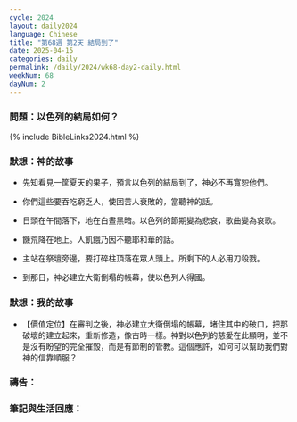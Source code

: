```yaml
---
cycle: 2024
layout: daily2024
language: Chinese
title: "第68週 第2天 結局到了"
date: 2025-04-15
categories: daily
permalink: /daily/2024/wk68-day2-daily.html
weekNum: 68
dayNum: 2
---
```


### 問題：以色列的結局如何？

{% include BibleLinks2024.html %}

### 默想：神的故事
+ 先知看見一筐夏天的果子，預言以色列的結局到了，神必不再寬恕他們。

+ 你們這些要吞吃窮乏人，使困苦人衰敗的，當聽神的話。

+ 日頭在午間落下，地在白晝黑暗。以色列的節期變為悲哀，歌曲變為哀歌。

+ 饑荒降在地上。人飢餓乃因不聽耶和華的話。

+ 主站在祭壇旁邊，要打碎柱頂落在眾人頭上。所剩下的人必用刀殺戮。

+ 到那日，神必建立大衛倒塌的帳幕，使以色列人得國。


### 默想：我的故事
+ 【價值定位】在審判之後，神必建立大衛倒塌的帳幕，堵住其中的破口，把那破壞的建立起來，重新修造，像古時一樣。神對以色列的慈愛在此顯明，並不是沒有盼望的完全摧毀，而是有節制的管教。這個應許，如何可以幫助我們對神的信靠順服？


### 禱告：

### 筆記與生活回應：
